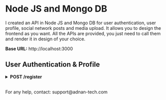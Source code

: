# Node JS and Mongo DB

<p>I created an API in Node JS and Mongo DB for user authentication, user profile, social network posts and media upload.
It allows you to design the frontend as you want. All the APIs are provided, you just need to call them and render it in design of your choice.</p>

<p><b>Base URL:</b> http://localhost:3000</p>

## User Authentication & Profile

<details>
    <summary><b>POST /register</b></summary><br />
    <p><b>Description:</b> Register a new user.</p>

<h3>Arguments</h3>

    <table>
        <thead>
            <tr>
                <th>Name</th>
                <th>Type</th>
                <th>Required</th>
                <th>Description</th>
            </tr>
        </thead>
        <tbody>
            <tr>
                <td>name</td>
                <td>string</td>
                <td>Required</td>
                <td>Name of user.</td>
            </tr>

            <tr>
                <td>email</td>
                <td>string</td>
                <td>Required</td>
                <td>Email of user.</td>
            </tr>

            <tr>
                <td>password</td>
                <td>string</td>
                <td>Required</td>
                <td>Password of user.</td>
            </tr>
        </tbody>
    </table>

<h3>Example Request</h3>
```
curl -X POST http://localhost:3000/register \
-d "name=Adnan&email=adnan@gmail.com&password=adnan"
```

<h3>Status Codes</h3>
    <ul>
        <li><strong>200 OK:</strong> Request successful.</li>
    </ul>

<h3>Response</h3>
```
{
    "status": "success",
    "message": "Account has been registered. You can login now."
}
```

<h3>Response (in case of error)</h3>

```
{
    "status": "error",
    "message": "Email already exists."
}
```
</details>

<br />
<p>For any help, contact: support@adnan-tech.com</p>
